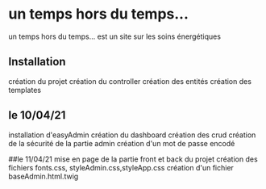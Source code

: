 # un temps hors du temps...

un temps hors du temps... est un site sur les soins énergétiques
## Installation

création du projet 
création du controller
création des entités
création des templates

## le 10/04/21
 installation d'easyAdmin
 création du dashboard
 création des crud
 création de la sécurité de la partie admin
 création d'un mot de passe encodé

 ##le 11/04/21
 mise en page de la partie front et back du projet
 création des fichiers fonts.css, styleAdmin.css,styleApp.css
 création d'un fichier baseAdmin.html.twig 



